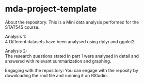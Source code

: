 # mda-project-template
About the repository:
This is a Mini data analysis performed for the STAT545 course.

Analysis 1:  
4 Different datasets have been analysed using dplyr and ggplot2.

Analysis 2:  
The research questions stated in part 1 were analysed in detail and answered with relevant summarization and graphing.



Engaging with the repository:
You can engage with the reposity by downloading the rmd file and running it on RStudio.
